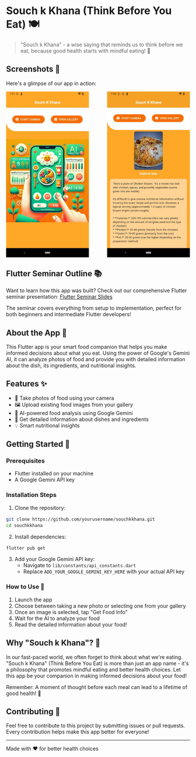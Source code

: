 # Souch k Khana (Think Before You Eat) 🍽️

> "Souch k Khana" - a wise saying that reminds us to think before we eat, because good health starts with mindful eating! 🌟

## Screenshots 📱

Here's a glimpse of our app in action:

<div style="display: flex; justify-content: space-between;">
  <img src="https://raw.githubusercontent.com/JaveedIshaq/souch-k-khana/refs/heads/main/screen-shot-1.jpeg" alt="App Screenshot 1" width="45%"/>
  <img src="https://raw.githubusercontent.com/JaveedIshaq/souch-k-khana/refs/heads/main/scren-shot-2.jpeg" alt="App Screenshot 2" width="45%"/>
</div>

## Flutter Seminar Outline 📚

Want to learn how this app was built? Check out our comprehensive Flutter seminar presentation:
[Flutter Seminar Slides](https://docs.google.com/presentation/d/1TqCY-kUBybHS2wecdI7qXQo2bVQ5rqW8tviGzoANQr8/edit?usp=sharing)

The seminar covers everything from setup to implementation, perfect for both beginners and intermediate Flutter developers!

## About the App 🎯

This Flutter app is your smart food companion that helps you make informed decisions about what you eat. Using the power of Google's Gemini AI, it can analyze photos of food and provide you with detailed information about the dish, its ingredients, and nutritional insights.

## Features ✨

- 📸 Take photos of food using your camera
- 🖼️ Upload existing food images from your gallery
- 🤖 AI-powered food analysis using Google Gemini
- 📝 Get detailed information about dishes and ingredients
- 💡 Smart nutritional insights

## Getting Started 🚀

### Prerequisites
- Flutter installed on your machine
- A Google Gemini API key

### Installation Steps

1. Clone the repository:
```bash
git clone https://github.com/yourusername/souchkkhana.git
cd souchkkhana
```

2. Install dependencies:
```bash
flutter pub get
```

3. Add your Google Gemini API key:
   - Navigate to `lib/constants/api_constants.dart`
   - Replace `ADD_YOUR_GOOGLE_GEMINI_KEY_HERE` with your actual API key

### How to Use 📱

1. Launch the app
2. Choose between taking a new photo or selecting one from your gallery
3. Once an image is selected, tap "Get Food Info"
4. Wait for the AI to analyze your food
5. Read the detailed information about your food!

## Why "Souch k Khana"? 🤔

In our fast-paced world, we often forget to think about what we're eating. "Souch k Khana" (Think Before You Eat) is more than just an app name - it's a philosophy that promotes mindful eating and better health choices. Let this app be your companion in making informed decisions about your food! 

Remember: A moment of thought before each meal can lead to a lifetime of good health! 🌱

## Contributing 🤝

Feel free to contribute to this project by submitting issues or pull requests. Every contribution helps make this app better for everyone!

---
Made with ❤️ for better health choices
